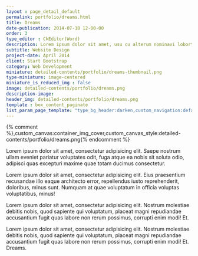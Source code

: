 ```yaml
---
layout : page_detail_default
permalink: portfolio/dreams.html
title: Dreams
date-publication: 2014-07-18 12-00-00
order: 3
type_editor : CkEditor(Word)
description: Lorem ipsum dolor sit amet, usu cu alterum nominavi lobortis. At duo novum diceret. Tantas apeirian vix et, usu sanctus postulant inciderint ut, populo diceret necessitatibus in vim. Cu eum dicam feugiat noluisse.
subtitle: Website Design
project-date: April 2014
client: Start Bootstrap
category: Web Development
miniature: detailed-contents/portfolio/dreams-thumbnail.png
type-miniature: image-centered
miniature_is_reduced_img : false
image: detailed-contents/portfolio/dreams.png
description-image:
header_img: detailed-contents/portfolio/dreams.png
template : box_content_paginate
list_param_page_template: "type_bg_header:darken,custom_navigation:default_navbar_custom,custom_config_navigation:default_navbar_custom,custom_footer:default_social_buttons,custom_header:box_no_bg,box_no_bg_hide_img:true,custom_design_content_section:main_right3_content"
---
```


{% comment %},custom_canvas:container_img_cover,custom_canvas_style:detailed-contents/portfolio/dreams.png{% endcomment %}
 
Lorem ipsum dolor sit amet, consectetur adipisicing elit. Saepe nostrum ullam eveniet pariatur voluptates odit, fuga atque ea nobis sit soluta odio, adipisci quas excepturi maxime quae totam ducimus consectetur.

Lorem ipsum dolor sit amet, consectetur adipisicing elit. Eius praesentium recusandae illo eaque architecto error, repellendus iusto reprehenderit, doloribus, minus sunt. Numquam at quae voluptatum in officia voluptas voluptatibus, minus!

Lorem ipsum dolor sit amet, consectetur adipisicing elit. Nostrum molestiae debitis nobis, quod sapiente qui voluptatum, placeat magni repudiandae accusantium fugit quas labore non rerum possimus, corrupti enim modi! Et.

Lorem ipsum dolor sit amet, consectetur adipisicing elit. Nostrum molestiae debitis nobis, quod sapiente qui voluptatum, placeat magni repudiandae accusantium fugit quas labore non rerum possimus, corrupti enim modi! Et.
Dreams.


